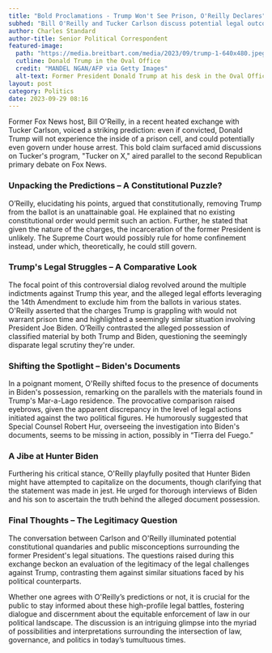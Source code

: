```yaml
---
title: "Bold Proclamations - Trump Won't See Prison, O'Reilly Declares"
subhed: "Bill O'Reilly and Tucker Carlson discuss potential legal outcomes and unforeseen governance scenarios for Donald Trump."
author: Charles Standard
author-title: Senior Political Correspondent
featured-image: 
  path: "https://media.breitbart.com/media/2023/09/trump-1-640x480.jpeg"
  cutline: Donald Trump in the Oval Office
  credit: "MANDEL NGAN/AFP via Getty Images"
  alt-text: Former President Donald Trump at his desk in the Oval Office.
layout: post
category: Politics
date: 2023-09-29 08:16
---
```


Former Fox News host, Bill O'Reilly, in a recent heated exchange with Tucker Carlson, voiced a striking prediction: even if convicted, Donald Trump will not experience the inside of a prison cell, and could potentially even govern under house arrest. This bold claim surfaced amid discussions on Tucker's program, "Tucker on X," aired parallel to the second Republican primary debate on Fox News.

### Unpacking the Predictions – A Constitutional Puzzle?
O’Reilly, elucidating his points, argued that constitutionally, removing Trump from the ballot is an unattainable goal. He explained that no existing constitutional order would permit such an action. Further, he stated that given the nature of the charges, the incarceration of the former President is unlikely. The Supreme Court would possibly rule for home confinement instead, under which, theoretically, he could still govern.

### Trump's Legal Struggles – A Comparative Look
The focal point of this controversial dialog revolved around the multiple indictments against Trump this year, and the alleged legal efforts leveraging the 14th Amendment to exclude him from the ballots in various states. O'Reilly asserted that the charges Trump is grappling with would not warrant prison time and highlighted a seemingly similar situation involving President Joe Biden. O’Reilly contrasted the alleged possession of classified material by both Trump and Biden, questioning the seemingly disparate legal scrutiny they're under.

### Shifting the Spotlight – Biden's Documents
In a poignant moment, O'Reilly shifted focus to the presence of documents in Biden's possession, remarking on the parallels with the materials found in Trump's Mar-a-Lago residence. The provocative comparison raised eyebrows, given the apparent discrepancy in the level of legal actions initiated against the two political figures. He humorously suggested that Special Counsel Robert Hur, overseeing the investigation into Biden's documents, seems to be missing in action, possibly in “Tierra del Fuego.”

### A Jibe at Hunter Biden
Furthering his critical stance, O'Reilly playfully posited that Hunter Biden might have attempted to capitalize on the documents, though clarifying that the statement was made in jest. He urged for thorough interviews of Biden and his son to ascertain the truth behind the alleged document possession.

### Final Thoughts – The Legitimacy Question
The conversation between Carlson and O'Reilly illuminated potential constitutional quandaries and public misconceptions surrounding the former President's legal situations. The questions raised during this exchange beckon an evaluation of the legitimacy of the legal challenges against Trump, contrasting them against similar situations faced by his political counterparts.

Whether one agrees with O'Reilly’s predictions or not, it is crucial for the public to stay informed about these high-profile legal battles, fostering dialogue and discernment about the equitable enforcement of law in our political landscape. The discussion is an intriguing glimpse into the myriad of possibilities and interpretations surrounding the intersection of law, governance, and politics in today’s tumultuous times.
